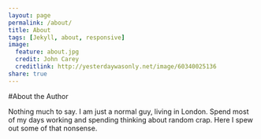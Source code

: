 ```yaml
---
layout: page
permalink: /about/
title: About
tags: [Jekyll, about, responsive]
image:
  feature: about.jpg
  credit: John Carey
  creditlink: http://yesterdaywasonly.net/image/60340025136
share: true
---
```


#About the Author

Nothing much to say. I am just a normal guy, living in London. Spend most of my days working and spending thinking about random crap. Here I spew out some of that nonsense.